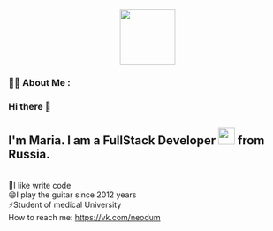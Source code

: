 <div id="header" align="center">
  <img src="https://media.giphy.com/media/tMdyKBra7ntdqSbOV8/giphy.gif" width="100"/>
</div>

### :woman_technologist: About Me :

### Hi there 👋

## I'm Maria. I am a FullStack Developer <img src="https://media.giphy.com/media/WUlplcMpOCEmTGBtBW/giphy.gif" width="30"> from Russia.

<br/>💬I like write code
<br/>😄I play the guitar since 2012 years
<br/>⚡Student of medical University
<br/>How to reach me: https://vk.com/neodum

